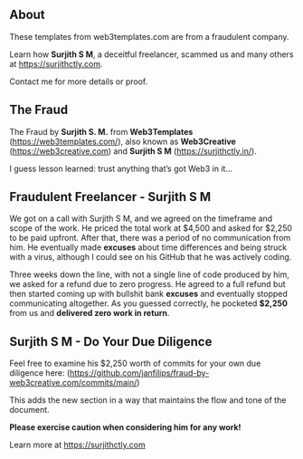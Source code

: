 ## About

These templates from web3templates.com are from a fraudulent company.

Learn how **Surjith S M**, a deceitful freelancer, scammed us and many others at https://surjithctly.com.

Contact me for more details or proof.


## The Fraud

The Fraud by **Surjith S. M.** from **Web3Templates** (https://web3templates.com/), also known as **Web3Creative** (https://web3creative.com) and **Surjith S M** (https://surjithctly.in/). 

I guess lesson learned: trust anything that’s got Web3 in it…


## Fraudulent Freelancer - Surjith S M

We got on a call with Surjith S M, and we agreed on the timeframe and scope of the work. He priced the total work at $4,500 and asked for $2,250 to be paid upfront. After that, there was a period of no communication from him. He eventually made **excuses** about time differences and being struck with a virus, although I could see on his GitHub that he was actively coding.

Three weeks down the line, with not a single line of code produced by him, we asked for a refund due to zero progress. He agreed to a full refund but then started coming up with bullshit bank **excuses** and eventually stopped communicating altogether. As you guessed correctly, he pocketed **$2,250** from us and **delivered zero work in return**.

## Surjith S M - Do Your Due Diligence

Feel free to examine his $2,250 worth of commits for your own due diligence here: (https://github.com/janfilips/fraud-by-web3creative.com/commits/main/)

This adds the new section in a way that maintains the flow and tone of the document.


**Please exercise caution when considering him for any work!**

Learn more at https://surjithctly.com

